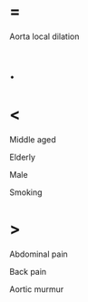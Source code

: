 # =

Aorta local dilation

# .

# <

Middle aged

Elderly

Male

Smoking

# >

Abdominal pain

Back pain

Aortic murmur
